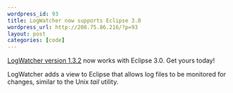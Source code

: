 ```yaml
--- 
wordpress_id: 93
title: LogWatcher now supports Eclipse 3.0
wordpress_url: http://208.75.86.216/?p=93
layout: post
categories: [code]
---
```

<a href="http://sourceforge.net/projects/graysky/">LogWatcher version 1.3.2</a> now works with Eclipse 3.0. Get yours today!

LogWatcher adds a view to Eclipse that allows log files to be monitored for changes, similar to the Unix <i>tail</i> utility.
